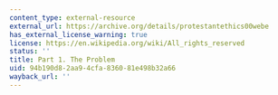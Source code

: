 ```yaml
---
content_type: external-resource
external_url: https://archive.org/details/protestantethics00webe
has_external_license_warning: true
license: https://en.wikipedia.org/wiki/All_rights_reserved
status: ''
title: Part 1. The Problem
uid: 94b190d8-2aa9-4cfa-8360-81e498b32a66
wayback_url: ''
---
```

